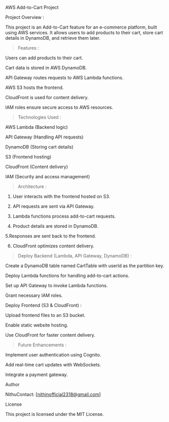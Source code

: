 AWS Add-to-Cart Project

Project Overview : 

This project is an Add-to-Cart feature for an e-commerce platform, built using AWS services. It allows users to add products to their cart, store cart details in DynamoDB, and retrieve them later.

> Features :

Users can add products to their cart.

Cart data is stored in AWS DynamoDB.

API Gateway routes requests to AWS Lambda functions.

AWS S3 hosts the frontend.

CloudFront is used for content delivery.

IAM roles ensure secure access to AWS resources.

> Technologies Used : 

AWS Lambda (Backend logic)

API Gateway (Handling API requests)

DynamoDB (Storing cart details)

S3 (Frontend hosting)

CloudFront (Content delivery)

IAM (Security and access management)

> Architecture :

1. User interacts with the frontend hosted on S3.

2. API requests are sent via API Gateway.

3. Lambda functions process add-to-cart requests.

4. Product details are stored in DynamoDB.

5.Responses are sent back to the frontend.

6. CloudFront optimizes content delivery.


> Deploy Backend (Lambda, API Gateway, DynamoDB) :

Create a DynamoDB table named CartTable with userId as the partition key.

Deploy Lambda functions for handling add-to-cart actions.

Set up API Gateway to invoke Lambda functions.

Grant necessary IAM roles.


Deploy Frontend (S3 & CloudFront) : 

Upload frontend files to an S3 bucket.

Enable static website hosting.

Use CloudFront for faster content delivery.

> Future Enhancements :

Implement user authentication using Cognito.

Add real-time cart updates with WebSockets.

Integrate a payment gateway.


Author

NithuContact: [nithinofficial2318@gmail.com]

License

This project is licensed under the MIT License.
